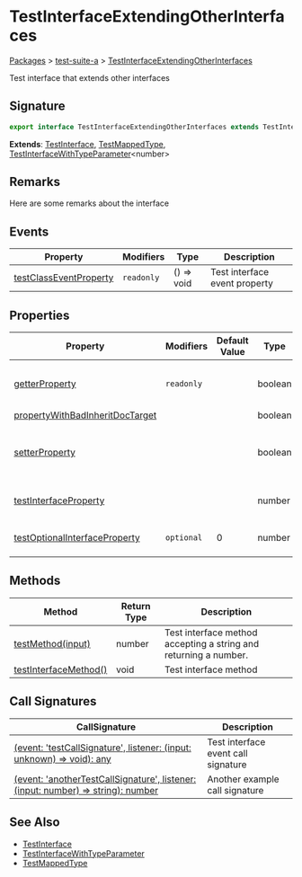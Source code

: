 # TestInterfaceExtendingOtherInterfaces

[Packages](/) > [test-suite-a](/test-suite-a/) > [TestInterfaceExtendingOtherInterfaces](/test-suite-a/testinterfaceextendingotherinterfaces-interface/)

Test interface that extends other interfaces

<h2 id="testinterfaceextendingotherinterfaces-signature">Signature</h2>

```typescript
export interface TestInterfaceExtendingOtherInterfaces extends TestInterface, TestMappedType, TestInterfaceWithTypeParameter<number>
```

**Extends**: [TestInterface](/test-suite-a/testinterface-interface/), [TestMappedType](/test-suite-a/testmappedtype-typealias/), [TestInterfaceWithTypeParameter](/test-suite-a/testinterfacewithtypeparameter-interface/)\<number>

<h2 id="testinterfaceextendingotherinterfaces-remarks">Remarks</h2>

Here are some remarks about the interface

## Events

| Property | Modifiers | Type | Description |
| - | - | - | - |
| [testClassEventProperty](/test-suite-a/testinterface-interface/testclasseventproperty-propertysignature) | `readonly` | () => void | Test interface event property |

## Properties

| Property | Modifiers | Default Value | Type | Description |
| - | - | - | - | - |
| [getterProperty](/test-suite-a/testinterface-interface/getterproperty-property) | `readonly` | | boolean | A test getter-only interface property. |
| [propertyWithBadInheritDocTarget](/test-suite-a/testinterface-interface/propertywithbadinheritdoctarget-propertysignature) | | | boolean | |
| [setterProperty](/test-suite-a/testinterface-interface/setterproperty-property) | | | boolean | A test property with a getter and a setter. |
| [testInterfaceProperty](/test-suite-a/testinterface-interface/testinterfaceproperty-propertysignature) | | | number | Test interface property |
| [testOptionalInterfaceProperty](/test-suite-a/testinterface-interface/testoptionalinterfaceproperty-propertysignature) | `optional` | 0 | number | Test optional property |

## Methods

| Method | Return Type | Description |
| - | - | - |
| [testMethod(input)](/test-suite-a/testinterfaceextendingotherinterfaces-interface/testmethod-methodsignature) | number | Test interface method accepting a string and returning a number. |
| [testInterfaceMethod()](/test-suite-a/testinterface-interface/testinterfacemethod-methodsignature) | void | Test interface method |

## Call Signatures

| CallSignature | Description |
| - | - |
| [(event: 'testCallSignature', listener: (input: unknown) => void): any](/test-suite-a/testinterface-interface/_call_-callsignature) | Test interface event call signature |
| [(event: 'anotherTestCallSignature', listener: (input: number) => string): number](/test-suite-a/testinterface-interface/_call__1-callsignature) | Another example call signature |

<h2 id="testinterfaceextendingotherinterfaces-see-also">See Also</h2>

- [TestInterface](/test-suite-a/testinterface-interface/)
- [TestInterfaceWithTypeParameter](/test-suite-a/testinterfacewithtypeparameter-interface/)
- [TestMappedType](/test-suite-a/testmappedtype-typealias/)
